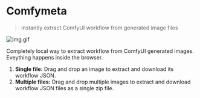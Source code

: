 # Comfymeta

> instantly extract ComfyUI workflow from generated image files

![img.gif](img.gif)

Completely local way to extract workflow from ComfyUI generated images. Eveything happens inside the browser.

1. **Single file:** Drag and drop an image to extract and download its workflow JSON.
2. **Multiple files:** Drag and drop multiple images to extract and download workflow JSON files as a single zip file.
